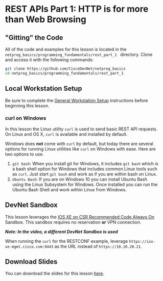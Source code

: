 # REST APIs Part 1: HTTP is for more than Web Browsing

## "Gitting" the Code
All of the code and examples for this lesson is located in the `netprog_basics/programming_fundamentals/rest_part_1 ` directory.  Clone and access it with the following commands:

```bash
git clone https://github.com/CiscoDevNet/netprog_basics
cd netprog_basics/programming_fundamentals/rest_part_1
```

## Local Workstation Setup
Be sure to complete the [General Workstation Setup](https://github.com/CiscoDevNet/netprog_basics/blob/master/readme_resources/workstation_setup.md) instructions before beginning this lesson.  

### curl on Windows
In this lesson the Linux utility `curl` is used to send basic REST API requests.  On Linux and OS X, `curl` is available and installed by default.  

Windows does **not** come with `curl` by default, but today there are several options for running Linux utilities like `curl` on Windows with ease.  Here are two options to use.  

1. `git bash`: When you install git for Windows, it includes `git bash` which is a bash shell  option for Windows that includes common Linux tools such as `curl`.  Just start `git bash` and work as if you are within bash on Linux.  
2. `Ubuntu Bash`: If you are on Windows 10 you can install Ubuntu Bash using the Linux Subsystem for Windows.  Once installed you can run the Ubuntu Bash Shell and work within Linux from Windows.  

## DevNet Sandbox
This lesson leverages the [IOS XE on CSR Recommended Code Always On](https://devnetsandbox.cisco.com/RM/Diagram/Index/27d9747a-db48-4565-8d44-df318fce37ad?diagramType=Topology) Sandbox.  This sandbox requires no reservation **or** VPN connection.  

***Note: In the video, a different DevNet Sandbox is used***

When running the `curl` for the RESTCONF example, leverage `https://ios-xe-mgmt.cisco.com:9443` as the URL instead of `https://10.10.20.21`.    

## Download Slides

You can download the slides for this lesson <a href='https://developer.cisco.com/fileMedia/download/c5942bff-3499-3e11-829a-fa90ebeb5fd1' target='_blank'>here</a>.